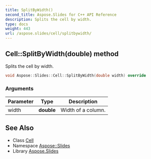 ```yaml
---
title: SplitByWidth()
second_title: Aspose.Slides for C++ API Reference
description: Splits the cell by width.
type: docs
weight: 443
url: /aspose.slides/cell/splitbywidth/
---
```

## Cell::SplitByWidth(double) method


Splits the cell by width.

```cpp
void Aspose::Slides::Cell::SplitByWidth(double width) override
```


### Arguments

| Parameter | Type | Description |
| --- | --- | --- |
| width | **double** | Width of a column. |

## See Also

* Class [Cell](../)
* Namespace [Aspose::Slides](../../)
* Library [Aspose.Slides](../../../)
